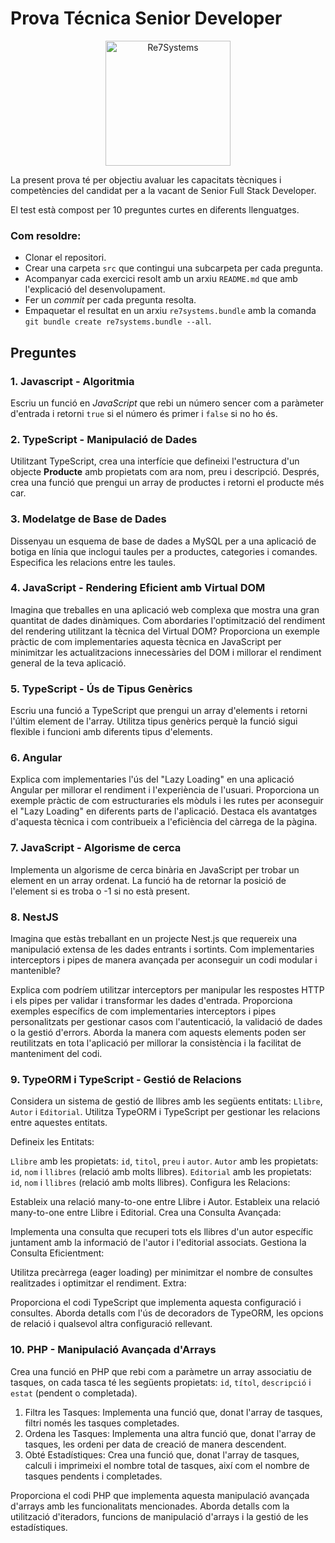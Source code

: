 # Prova Técnica Senior Developer

<div align="center">
  <a href="http://re7systems.com/" target="blank"><img src="https://www.re7systems.com/wp-content/uploads/2020/04/Recurso-4@5x.png" width="200" alt="Re7Systems" /></a>
</div>


La present prova té per objectiu avaluar les capacitats tècniques i competències del candidat per a la vacant de Senior Full Stack Developer.

El test està compost per 10 preguntes curtes en diferents llenguatges.

### Com resoldre:
- Clonar el repositori.
- Crear una carpeta `src` que contingui una subcarpeta per cada pregunta.
- Acompanyar cada exercici resolt amb un arxiu `README.md` que amb l'explicació del desenvolupament.
- Fer un *commit* per cada pregunta resolta.
- Empaquetar el resultat en un arxiu `re7systems.bundle` amb la comanda `git bundle create re7systems.bundle --all`.

## Preguntes

### 1. Javascript - Algoritmia
Escriu un funció en *JavaScript* que rebi un número sencer com a paràmeter d'entrada i retorni `true` si el número és primer i `false` si no ho és.

### 2. TypeScript - Manipulació de Dades
Utilitzant TypeScript, crea una interfície que defineixi l'estructura d'un objecte **Producte** amb propietats com ara nom, preu i descripció. Després, crea una funció que prengui un array de productes i retorni el producte més car.

### 3. Modelatge de Base de Dades
Dissenyau un esquema de base de dades a MySQL per a una aplicació de botiga en línia que inclogui taules per a productes, categories i comandes. Especifica les relacions entre les taules.

### 4. JavaScript - Rendering Eficient amb Virtual DOM
Imagina que treballes en una aplicació web complexa que mostra una gran quantitat de dades dinàmiques. Com abordaries l'optimització del rendiment del rendering utilitzant la tècnica del Virtual DOM? Proporciona un exemple pràctic de com implementaries aquesta tècnica en JavaScript per minimitzar les actualitzacions innecessàries del DOM i millorar el rendiment general de la teva aplicació.

### 5. TypeScript - Ús de Tipus Genèrics
Escriu una funció a TypeScript que prengui un array d'elements i retorni l'últim element de l'array. Utilitza tipus genèrics perquè la funció sigui flexible i funcioni amb diferents tipus d'elements.

### 6. Angular
Explica com implementaries l'ús del "Lazy Loading" en una aplicació Angular per millorar el rendiment i l'experiència de l'usuari. Proporciona un exemple pràctic de com estructuraries els mòduls i les rutes per aconseguir el "Lazy Loading" en diferents parts de l'aplicació. Destaca els avantatges d'aquesta tècnica i com contribueix a l'eficiència del càrrega de la pàgina.

### 7. JavaScript - Algorisme de cerca
Implementa un algorisme de cerca binària en JavaScript per trobar un element en un array ordenat. La funció ha de retornar la posició de l'element si es troba o -1 si no està present.

### 8. NestJS
Imagina que estàs treballant en un projecte Nest.js que requereix una manipulació extensa de les dades entrants i sortints. Com implementaries interceptors i pipes de manera avançada per aconseguir un codi modular i mantenible?

Explica com podríem utilitzar interceptors per manipular les respostes HTTP i els pipes per validar i transformar les dades d'entrada. Proporciona exemples específics de com implementaries interceptors i pipes personalitzats per gestionar casos com l'autenticació, la validació de dades o la gestió d'errors. Aborda la manera com aquests elements poden ser reutilitzats en tota l'aplicació per millorar la consistència i la facilitat de manteniment del codi.

### 9. TypeORM i TypeScript - Gestió de Relacions

Considera un sistema de gestió de llibres amb les següents entitats: `Llibre`, `Autor` i `Editorial`. Utilitza TypeORM i TypeScript per gestionar les relacions entre aquestes entitats.

Defineix les Entitats:

`Llibre` amb les propietats: `id`, `titol`, `preu` i `autor`.
`Autor` amb les propietats: `id`, `nom` i `llibres` (relació amb molts llibres).
`Editorial` amb les propietats: `id`, `nom` i `llibres` (relació amb molts llibres).
Configura les Relacions:

Estableix una relació many-to-one entre Llibre i Autor.
Estableix una relació many-to-one entre Llibre i Editorial.
Crea una Consulta Avançada:

Implementa una consulta que recuperi tots els llibres d'un autor específic juntament amb la informació de l'autor i l'editorial associats.
Gestiona la Consulta Eficientment:

Utilitza precàrrega (eager loading) per minimitzar el nombre de consultes realitzades i optimitzar el rendiment.
Extra:

Proporciona el codi TypeScript que implementa aquesta configuració i consultes. Aborda detalls com l'ús de decoradors de TypeORM, les opcions de relació i qualsevol altra configuració rellevant.

### 10. PHP - Manipulació Avançada d'Arrays
Crea una funció en PHP que rebi com a paràmetre un array associatiu de tasques, on cada tasca té les següents propietats: `id`, `títol`, `descripció` i `estat` (pendent o completada).

1. Filtra les Tasques:
   Implementa una funció que, donat l'array de tasques, filtri només les tasques completades.
2. Ordena les Tasques:
   Implementa una altra funció que, donat l'array de tasques, les ordeni per data de creació de manera descendent.
3. Obté Estadístiques: 
   Crea una funció que, donat l'array de tasques, calculi i imprimeixi el nombre total de tasques, així com el nombre de tasques pendents i completades.

Proporciona el codi PHP que implementa aquesta manipulació avançada d'arrays amb les funcionalitats mencionades. Aborda detalls com la utilització d'iteradors, funcions de manipulació d'arrays i la gestió de les estadístiques.